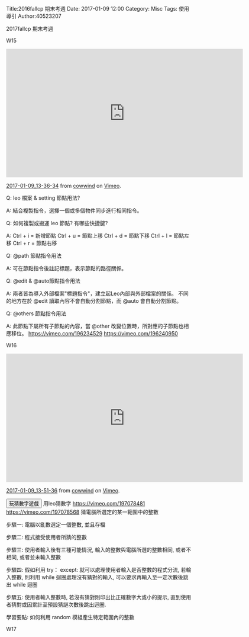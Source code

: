 Title:2016fallcp 期末考週
Date: 2017-01-09 12:00
Category: Misc
Tags: 使用導引
Author:40523207

2017fallcp 期末考週

W15
<iframe src="https://player.vimeo.com/video/198635771" width="640" height="347" frameborder="0" webkitallowfullscreen mozallowfullscreen allowfullscreen></iframe>
<p><a href="https://vimeo.com/198635771">2017-01-09_13-36-34</a> from <a href="https://vimeo.com/user58510993">cowwind</a> on <a href="https://vimeo.com">Vimeo</a>.</p>
Q: leo 檔案 & setting 節點用法?

A: 結合複製指令，選擇一個或多個物件同步進行相同指令。

Q: 如何複製或搬運 leo 節點? 有哪些快捷鍵?

A: Ctrl + i = 新增節點 
Ctrl + u = 節點上移 
Ctrl + d = 節點下移 
Ctrl + l = 節點左移 
Ctrl + r = 節點右移

Q: @path 節點指令用法

A: 可在節點指令後註記標題，表示節點的路徑關係。

Q: @edit & @auto節點指令用法

A: 兩者皆為導入外部檔案"標題指令"，建立起Leo內部與外部檔案的關係。 不同的地方在於 @edit 讀取內容不會自動分割節點，而 @auto 會自動分割節點。

Q: @others 節點指令用法

A: 此節點下屬所有子節點的內容，當 @other 改變位置時，所對應的子節點也相應移位。
https://vimeo.com/196234529
https://vimeo.com/196240950

W16
<iframe src="https://player.vimeo.com/video/198636353" width="640" height="347" frameborder="0" webkitallowfullscreen mozallowfullscreen allowfullscreen></iframe>
<p><a href="https://vimeo.com/198636353">2017-01-09_13-51-36</a> from <a href="https://vimeo.com/user58510993">cowwind</a> on <a href="https://vimeo.com">Vimeo</a>.</p>

<!-- 導入 Brython 標準程式庫 -->
<script type="text/javascript" 
    src="https://cdn.rawgit.com/brython-dev/brython/master/www/src/brython_dist.js">
</script>

<!-- 啟動 Brython -->
<script>
window.onload=function(){
brython(1);
}
</script>

<!-- 以下實際利用  Brython  -->
<div id="id3"></div>
<script type="text/python3">
from browser import document
from browser import html
import random
 
id3 = document["id3"]
def guess(ev):
    # 清除 id3 中的內容
    id3.clear()
    id3 <= "開始玩猜數字遊戲" + html.BR()
    標準答案 = random.randint(1, 30)
    你猜的數字 = int(input("請輸入您所猜 1~30 間的整數:"))
    猜測次數 = 1
    while 標準答案 != 你猜的數字:
        if 標準答案 < 你猜的數字:
            print("太大了，再猜一次 :)加油")
            # 清除 id3 中的內容
            id3.clear()
            id3 <= "猜第" + str(猜測次數) + "次, 太大了，再猜一次 :)加油" + html.BR()
        else:
            print("太小了，再猜一次 :)加油")
            # 清除 id3 中的內容
            id3.clear()
            id3 <= "猜第" + str(猜測次數) + "次, 太小了，再猜一次 :)加油" + html.BR()
        你猜的數字 = int(input("請輸入您所猜 1~30 間的整數:"))
        猜測次數 += 1
 
    print("猜對了！總共猜了", 猜測次數, "次")
    id3 <= "猜對了！答案為" + str(標準答案) + ", 總共猜了" + str(猜測次數) + "次"
 
document["but3"].bind("click", guess)
</script>
<button id="but3">玩猜數字遊戲</button>
用leo猜數字
https://vimeo.com/197078481
https://vimeo.com/197078568
猜電腦所選定的某一範圍中的整數

步驟一: 電腦以亂數選定一個整數, 並且存檔

步驟二: 程式接受使用者所猜的整數

步驟三: 使用者輸入後有三種可能情況, 輸入的整數與電腦所選的整數相同, 或者不相同, 或者並未輸入整數

步驟四: 假如利用 try： except: 就可以處理使用者輸入是否整數的程式分流, 若輸入整數, 則利用 while 迴圈處理沒有猜對的輸入, 可以要求再輸入至一定次數後跳出 while 迴圈

步驟五: 使用者輸入整數時, 若沒有猜對則印出比正確數字大或小的提示, 直到使用者猜對或因累計至預設猜謎次數後跳出迴圈.

學習要點: 如何利用 random 模組產生特定範圍內的整數

W17

